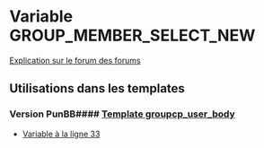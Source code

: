 # Variable GROUP_MEMBER_SELECT_NEW
[Explication sur le forum des forums](http://forum.forumactif.com/t294113-listing-des-variables#GROUP_MEMBER_SELECT_NEW)
## Utilisations dans les templates
### Version PunBB#### [Template groupcp_user_body](punbb/groupcp_user_body.md)
* [Variable à la ligne 33](../punbb/groupcp_user_body.tpl#L33)